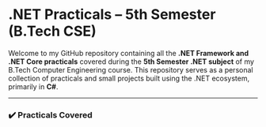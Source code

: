 # .NET Practicals – 5th Semester (B.Tech CSE)

Welcome to my GitHub repository containing all the **.NET Framework and .NET Core practicals** covered during the **5th Semester .NET subject** of my B.Tech Computer Engineering course. This repository serves as a personal collection of practicals and small projects built using the .NET ecosystem, primarily in **C#**.

---

### ✔️ Practicals Covered
